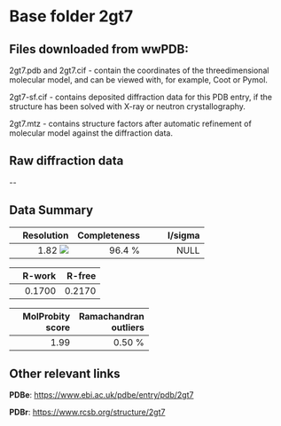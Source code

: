 # Base folder 2gt7

## Files downloaded from wwPDB:

2gt7.pdb and 2gt7.cif - contain the coordinates of the threedimensional molecular model, and can be viewed with, for example, Coot or Pymol.

2gt7-sf.cif - contains deposited diffraction data for this PDB entry, if the structure has been solved with X-ray or neutron crystallography.

2gt7.mtz - contains structure factors after automatic refinement of molecular model against the diffraction data.

## Raw diffraction data

--<br> 

## Data Summary
|   | Resolution | Completeness| I/sigma |
|---|-------------:|----------------:|--------------:|
|   |1.82 <img src="https://latex.codecogs.com/svg.latex?{\mbox{\normalfont\AA}}"/>|96.4  %|<img width=50/>NULL |

|   | **R-work**| **R-free**   
|---|-------------:|----------------:|           
||0.1700|0.2170|

|   |**MolProbity<br>score**| **Ramachandran<br>outliers** 
|---|-------------:|----------------:|
||1.99|0.50 %|

## Other relevant links 
**PDBe**:  https://www.ebi.ac.uk/pdbe/entry/pdb/2gt7
 
**PDBr**: https://www.rcsb.org/structure/2gt7 

